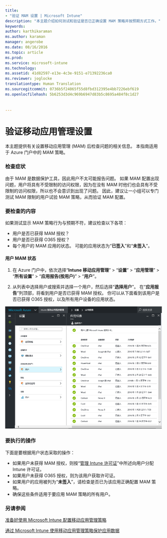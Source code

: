 ```yaml
---
title:
- "验证 MAM 设置 | Microsoft Intune"
description: "本主题介绍如何测试和验证是否已正确设置 MAM 策略并按预期方式工作。"
keywords: 
author: karthikaraman
ms.author: karaman
manager: angerobe
ms.date: 08/16/2016
ms.topic: article
ms.prod: 
ms.service: microsoft-intune
ms.technology: 
ms.assetid: 41d82597-e13e-4c3e-9151-e71392236ca0
ms.reviewer: joglocke
translationtype: Human Translation
ms.sourcegitcommit: 0736b5f24065f55d8fbd312395e4bb7226ebf619
ms.openlocfilehash: 5b6253d3d4c969b6947d83b5c8695a484f8c1d27


---
```


# 验证移动应用管理设置

本主题提供有关设置移动应用管理 (MAM) 后检查问题的相关信息。 本指南适用于 Azure 门户中的 MAM 策略。

### 检查症状
由于 MAM 是数据保护工具，因此用户不太可能报告问题。 如果 MAM 配置出现问题，用户将具有不受限制的访问权限，因为在没有 MAM 时他们也会具有不受限制的访问权限，所以也不会意识到出现了问题。 因此，建议让一小组可以专门测试 MAM 限制的用户试验 MAM 策略，从而验证 MAM 配置。


### 要检查的内容

如果测试显示 MAM 策略行为与预期不符，建议检查以下各项：

- 用户是否已获得 MAM 授权？
- 用户是否已获得 O365 授权？
- 每个用户的 MAM 应用的状态。 可能的应用状态为“**已签入**”和“**未签入**”。

#### 用户 MAM 状态
1. 在 Azure 门户中，依次选择“**Intune 移动应用管理**” > “**设置**” > “**应用管理**” > “**所有设置**” > “**应用报告(按用户)**” > “**用户**”。

2. 从列表中选择用户或搜索并选择一个用户，然后选择“**选择用户**”。 在“**应用报告**”列顶部，将看到用户是否已获得 MAM 授权。 你可以从下面看到该用户是否已获得 O365 授权，以及所有用户设备的应用状态。

![MAM 的应用状态](..\media\ts-mam-user-apps.png) 

### 要执行的操作
下面是要根据用户状态采取的操作：

- 如果用户未获得 MAM 授权，则按“[管理 Intune 许可证](..\get-started\start-with-a-paid-subscription-to-microsoft-intune)”中所述向用户分配 Intune 许可证。
- 如果用户未获得 O365 授权，则为该用户获取许可证。
- 如果用户的应用被列为“**未签入**”，请检查是否已为该应用正确配置 MAM 策略。
- 确保这些条件适用于要应用 MAM 策略的所有用户。

### 另请参阅
[准备好使用 Microsoft Intune 配置移动应用管理策略](..\deploy-use\get-ready-to-configure-mobile-app-management-policies-with-microsoft-intune)

[通过 Microsoft Intune 使用移动应用管理策略保护应用数据](..\deploy-use\protect-app-data-using-mobile-app-management-policies-with-microsoft-intune)



<!--HONumber=Oct16_HO1-->


